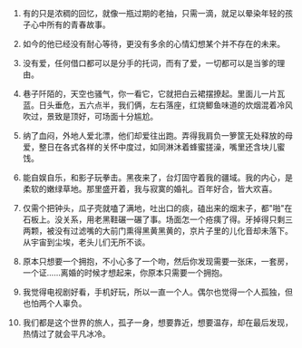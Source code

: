 1.  有的只是浓稠的回忆，就像一瓶过期的老抽，只需一滴，就足以晕染年轻的孩子心中所有的青春故事。

2.  如今的他已经没有耐心等待，更没有多余的心情幻想某个并不存在的未来。

3.  没有爱，任何借口都可以是分手的托词，而有了爱，一切都可以是当爹的理由。

4.  巷子阡陌的，天空也骚气，你一看它，它就把白云裙摆撩起。里面儿一片瓦蓝。日头垂危，五六点半，我们俩，左右落座，红烧鲫鱼味道的炊烟混着冷风吹过，景致是顶好，可场面十分尴尬。

5.  纳了血闷，外地人爱北漂，他们却爱往出跑。弄得我肩负一箩筐无处释放的母爱，整日在各式各样的关怀中度过，如同淋沐着蜂蜜搓澡，嘴里还含块儿蜜饯。

6.  能自娱自乐，和影子玩拳击。黑夜来了，台灯固守着我的疆域。我的内心，是柔软的嫩绿草地。那里盛开着，我与寂寞的婚礼。百年好合，皆大欢喜。

7.  仅需个把钟头，瓜子壳就嗑了满地，吐出口的痰，磕出来的烟末子，都"啪"在石板上。没关系，用老黑鞋碾一碾了事。场面怎一个疮痍了得。牙掉得只剩三两颗，被没有过滤嘴的大前门熏得黑黄黑黄的，京片子里的儿化音却未落下。从宇宙到尘埃，老头儿们无所不谈。

8.  原本只想要一个拥抱，不小心多了一个吻，然后你发现需要一张床，一套房，一个证......离婚的时候才想起来，你原本只需要一个拥抱。

9.  我觉得电视剧好看，手机好玩，所以一直一个人。偶尔也觉得一个人孤独，但也怕两个人辜负。

10. 我们都是这个世界的旅人，孤孑一身，想要靠近，想要温存，却在最后发现，热情过了就会平凡冰冷。
